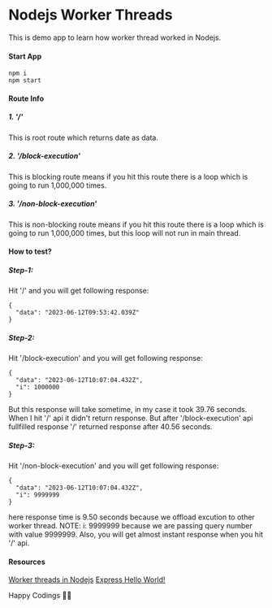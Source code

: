# Nodejs Worker Threads
This is demo app to learn how worker thread worked in Nodejs.

#### Start App
```
npm i
npm start 
```
#### Route Info

##### 1. '/'
This is root route which returns date as data.

##### 2. '/block-execution'
This is blocking route means if you hit this route there is a loop which is going to run 1,000,000 times.

##### 3. '/non-block-execution'
This is non-blocking route means if you hit this route there is a loop which is going to run 1,000,000 times, but this loop will not run in main thread.

#### How to test?

##### Step-1: 
Hit '/' and you will get following response:
```
{
  "data": "2023-06-12T09:53:42.039Z"
}
```
##### Step-2: 
Hit '/block-execution' and you will get following response:
```
{
  "data": "2023-06-12T10:07:04.432Z",
  "i": 1000000
}
```
But this response will take sometime, in my case it took 39.76 seconds. When I hit '/' api it didn't return response. But after '/block-execution' api fullfilled response '/' returned response after 40.56 seconds.

##### Step-3: 
Hit '/non-block-execution' and you will get following response:
```
{
  "data": "2023-06-12T10:07:04.432Z",
  "i": 9999999
}
```
here response time is 9.50 seconds because we offload excution to other worker thread.
NOTE: i: 9999999 because we are passing query number with value 9999999.
Also, you will get almost instant response when you hit '/' api.



#### Resources
[Worker threads in Nodejs](https://nodejs.org/api/worker_threads.html)
[Express Hello World!](https://expressjs.com/en/starter/hello-world.html)

Happy Codings 👨‍💻